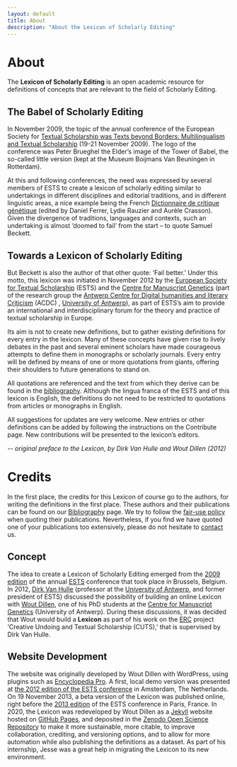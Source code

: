 ```yaml
---
layout: default
title: About
description: "About the Lexicon of Scholarly Editing"
---
```

# About

The **Lexicon of Scholarly Editing** is an open academic resource for definitions of concepts that are relevant to the field of Scholarly Editing.

## The Babel of Scholarly Editing

In November 2009, the topic of the annual conference of the European Society for [Textual Scholarship was Texts beyond Borders: Multilingualism and Textual Scholarship](http://www.geneticjoycestudies.org/ESTS2009/) (19-21 November 2009). The logo of the conference was Peter Brueghel the Elder’s image of the Tower of Babel, the so-called little version (kept at the Museum Boijmans Van Beuningen in Rotterdam).

At this and following conferences, the need was expressed by several members of ESTS to create a lexicon of scholarly editing similar to undertakings in different disciplines and editorial traditions, and in different linguistic areas, a nice example being the French [Dictionnaire de critique génétique](http://www.item.ens.fr/index.php?identifier=dictionnaire) (edited by Daniel Ferrer, Lydie Rauzier and Aurèle Crasson). Given the divergence of traditions, languages and contexts, such an undertaking is almost ‘doomed to fail’ from the start – to quote Samuel Beckett.

## Towards a Lexicon of Scholarly Editing

But Beckett is also the author of that other quote: ‘Fail better.’ Under this motto, this lexicon was initiated in November 2012 by the [European Society for Textual Scholarship](http://www.textualscholarship.eu/) (ESTS) and the [Centre for Manuscript Genetics](http://www.ua.ac.be/main.aspx?c=*GJS) (part of the research group the [Antwerp Centre for Digital humanities and literary Criticism](https://www.uantwerpen.be/en/research-groups/digitalhumanities/) (ACDC) , [University of Antwerp](http://www.uantwerpen.be/)), as part of ESTS’s aim to provide an international and interdisciplinary forum for the theory and practice of textual scholarship in Europe.

Its aim is not to create new definitions, but to gather existing definitions for every entry in the lexicon. Many of these concepts have given rise to lively debates in the past and several eminent scholars have made courageous attempts to define them in monographs or scholarly journals. Every entry will be defined by means of one or more quotations from giants, offering their shoulders to future generations to stand on.

All quotations are referenced and the text from which they derive can be found in the [bibliography](bibliography.html). Although the lingua franca of the ESTS and of this lexicon is English, the definitions do not need to be restricted to quotations from articles or monographs in English.

All suggestions for updates are very welcome. New entries or other definitions can be added by following the instructions on the Contribute page. New contributions will be presented to the lexicon’s editors.

_-- original preface to the Lexicon, by Dirk Van Hulle and Wout Dillen (2012)_

# Credits
In the first place, the credits for this Lexicon of course go to the authors, for writing the definitions in the first place. These authors and their publications can be found on our [Bibliography](bibliography.html) page. We try to follow the [fair-use policy](http://codes.lp.findlaw.com/uscode/17/1/107) when quoting their publications. Nevertheless, if you find we have quoted one of your publications too extensively, please do not hesitate to [contact](mailto:wout.dillen@uantwerpen.be) us.

## Concept
The idea to create a Lexicon of Scholarly Editing emerged from the [2009 edition](http://www.geneticjoycestudies.org/ESTS2009/) of the annual [ESTS](http://www.textualscholarship.eu/) conference that took place in Brussels, Belgium. In 2012, [Dirk Van Hulle](https://www.uantwerpen.be/en/staff/dirk-vanhulle/) (professor at the [University of Antwerp](http://www.uantwerpen.be/), and former president of ESTS) discussed the possibility of building an online Lexicon with [Wout Dillen](https://www.uantwerpen.be/en/staff/wout-dillen/), one of his PhD students at the [Centre for Manuscript Genetics](https://www.uantwerpen.be/en/rg/centre-for-manuscript-genetics/) (University of Antwerp). During these discussions, it was decided that Wout would build a **Lexicon** as part of his work on the [ERC](http://erc.europa.eu/) project ‘Creative Undoing and Textual Scholarship (CUTS),’ that is supervised by Dirk Van Hulle.

## Website Development
The website was originally developed by Wout Dillen with WordPress, using plugins such as [Encyclopedia Pro](http://dennishoppe.de/wordpress-plugins/encyclopedia). A first, local demo version was presented at [the 2012 edition of the ESTS conference](http://ests2012.huygens.knaw.nl/) in Amsterdam, The Netherlands. On 19 November 2013, a beta version of the Lexicon was published online, right before the [2013 edition](http://www.textualscholarship.eu/conference-2013.html) of the ESTS conference in Paris, France. In 2020, the Lexicon was redeveloped by Wout Dillen as a [Jekyll](https://jekyllrb.com/) website hosted on [GitHub Pages](https://pages.github.com/), and deposited in the [Zenodo Open Science Repository](https://zenodo.org/) to make it more sustainable, more citable, to improve collaboration, crediting, and versioning options, and to allow for more automation while also publishing the definitions as a dataset. As part of his internship, Jesse was a great help in migrating the Lexicon to its new environment.
